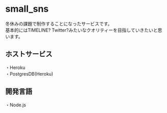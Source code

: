 # small_sns
冬休みの課題で制作することになったサービスです。<br>
基本的にはTIMELINE? Twitter?みたいなクオリティーを目指していきたいと思います。<br>
## ホストサービス
・Heroku<br>
・PostgresDB(Heroku)<br>
## 開発言語
・Node.js<br>